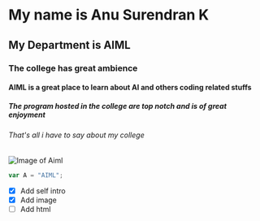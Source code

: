 #  My name is Anu Surendran K
##  My Department is AIML 
###  The college has great ambience
####  AIML is a great place to learn about AI and others coding related stuffs
#####  The program hosted in the college are top notch and is of great enjoyment
######  That's all i have to say about my college 


![Image of Aiml](https://nietm.in/wp-content/uploads/2022/12/AI2.jpg)


``` javascript
var A = "AIML";
```


- [x] Add self intro
- [x] Add image
- [ ] Add html
